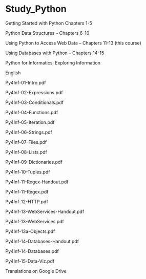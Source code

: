 # Study_Python

Getting Started with Python Chapters 1-5

Python Data Structures – Chapters 6-10

Using Python to Access Web Data – Chapters 11-13 (this course)

Using Databases with Python – Chapters 14-15

Python for Informatics: Exploring Information

English

Py4Inf-01-Intro.pdf

Py4Inf-02-Expressions.pdf

Py4Inf-03-Conditionals.pdf

Py4Inf-04-Functions.pdf

Py4Inf-05-Iteration.pdf

Py4Inf-06-Strings.pdf

Py4Inf-07-Files.pdf

Py4Inf-08-Lists.pdf

Py4Inf-09-Dictionaries.pdf

Py4Inf-10-Tuples.pdf

Py4Inf-11-Regex-Handout.pdf

Py4Inf-11-Regex.pdf

Py4Inf-12-HTTP.pdf

Py4Inf-13-WebServices-Handout.pdf

Py4Inf-13-WebServices.pdf

Py4Inf-13a-Objects.pdf

Py4Inf-14-Databases-Handout.pdf

Py4Inf-14-Databases.pdf

Py4Inf-15-Data-Viz.pdf

Translations on Google Drive
